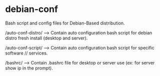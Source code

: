 # debian-conf
Bash script and config files for Debian-Based distribution.

/auto-conf-distro/ --> Contain auto configuration bash script for debian distro fresh install (desktop and server).

/auto-conf-script/ --> Contain auto configuration bash script for specific software // services.

/bashrc/           --> Contain .bashrc file for desktop or server use (ex: for server show ip in the prompt).

